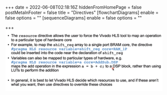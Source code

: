 +++
date = 2022-06-08T02:18:16Z
hiddenFromHomePage = false
postMetaInFooter = false
title = "Directives"
[flowchartDiagrams]
enable = false
options = ""
[sequenceDiagrams]
enable = false
options = ""

+++
![](/uploads/snipaste_2022-06-08_12-19-31.png)